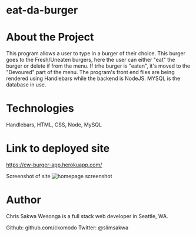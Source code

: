 # eat-da-burger

# About the Project
This program allows a user to type in a burger of their choice. This burger goes to the Fresh/Uneaten burgers, here the user can either "eat" the burger or delete if from the menu. If trhe burger is "eaten", it's moved to the "Devoured" part of the menu. 
The program's front end files are being rendered using Handlebars while the backend is NodeJS. MYSQL is the database in use.

# Technologies
Handlebars, HTML, CSS, Node, MySQL

# Link to deployed site
https://cw-burger-app.herokuapp.com/

Screenshot of site
![homepage screenshot]()

# Author
Chris Sakwa Wesonga is a full stack web developer in Seattle, WA.

Github: github.com/ckomodo
Twitter: @slimsakwa